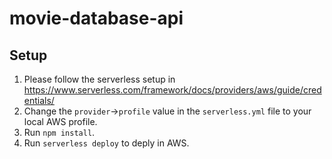 # movie-database-api

## Setup

1. Please follow the serverless setup in https://www.serverless.com/framework/docs/providers/aws/guide/credentials/
2. Change the `provider`->`profile` value in the `serverless.yml` file to your local AWS profile.
3. Run `npm install`.
4. Run `serverless deploy` to deply in AWS.
